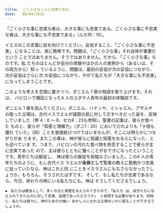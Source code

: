 ```yaml
---
title:  ごく小さなことに忠実であれ
date:   08/04/2018
---
```


「ごく小さな事に忠実な者は、大きな事にも忠実である。ごく小さな事に不忠実
な者は、大きな事にも不忠実である」（ルカ16：10）。

イエスのこの言葉に目を向けてください。妥協すること、「ごく小さな事に不忠実」
になることは、実に簡単です。問題は、「ごく小さな事」それ自体が重要だという
ことではありません。そうではありません。だから、「ごく小さな事」なのです。私
たちのほとんどが自分の体験やほかの人の実例から（あるいは、その両方から）知っ
ているように、問題は、最初の妥協が次の妥協につながり、次の妥協はさらに次
の妥協につながり、やがて私たちが「大きな事にも不忠実」になってしまうことです。

このような考えを念頭に置きつつ、ダニエル 1 章の物語を取り上げます。それは、
バビロンで捕囚となった4 人のユダヤ人青年の最初の体験談です。

ダニエル 1 章を読んでください。ダニエル、ハナンヤ、ミシャエル、アザルヤ
の取った立場は、古代イスラエルが諸国の民に対して示すべきだった姿を、反映
していました（申 4：6 ～ 8、ゼカ8：23も参照）。聖書の記事は、彼らが食べた
ものと、彼らが「知恵と理解力」（ダニ1：20）においてだれよりも「十倍も優れ
ていた」（同）ことを直接結びつけてはいませんが、そこには明らかにつながりがあ
ります。またこの章は、神が彼らに知識と知恵をお与えになった、とも述べていま
す。つまり、バビロンの汚れた食べ物を拒否することで彼らが主に忠実であった
ので、主は彼らとともに働くことがおできになったということです。青年たちは服従し、
神は彼らの服従を祝福なさいました。この4 人の青年たちのように、もし古代イス
ラエルが**全体として**聖書の教えに勤勉かつ忠実に従っていたなら、神はこれと同
じことをイスラエルにもなさらなかったでしょうか。もちろん、そうされたはずです。
そして、もし私たちが忠実であるなら、今日、終わりの時にいる私たちにも、神は
そうしてくださるでしょう。

`◆　私たちは教会として、多くの光と真理を与えられてきたので、「私たち
は、自分たちに与えられてきたものに対して忠実、従順であっただろうか」
と自問する必要があります。同時に、私たちは個々に、神のための力強い
あかし人になれる立場をいかに取ることができるでしょうか。`
